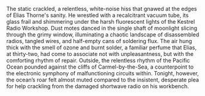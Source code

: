 The static crackled, a relentless, white-noise hiss that gnawed at the edges of Elias Thorne's sanity.  He wrestled with a recalcitrant vacuum tube, its glass frail and shimmering under the harsh fluorescent lights of the Kestrel Radio Workshop. Dust motes danced in the single shaft of moonlight slicing through the grimy window, illuminating a chaotic landscape of disassembled radios, tangled wires, and half-empty cans of soldering flux.  The air hung thick with the smell of ozone and burnt solder, a familiar perfume that Elias, at thirty-two, had come to associate not with unpleasantness, but with the comforting rhythm of repair.  Outside, the relentless rhythm of the Pacific Ocean pounded against the cliffs of Carmel-by-the-Sea, a counterpoint to the electronic symphony of malfunctioning circuits within. Tonight, however, the ocean’s roar felt almost muted compared to the insistent, desperate plea for help crackling from the damaged shortwave radio on his workbench.
